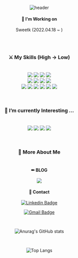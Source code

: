 <div align="center">

![header](https://capsule-render.vercel.app/api?type=cylinder&color=C3E5AE&text=ChaeSuHyeon&fontColor=ffffff&animation=fadeIn)
<!-- ### Hi there 👋 --> 
  
 #### 💼 I'm Working on
  Sweetk (2022.04.18 ~ )
  
  <br/>
  <br/>
  
### ⚔ My Skills (High -> Low)
  #
<div align="center">
  <img src="https://img.shields.io/badge/springboot-6DB33F?style=for-the-badge&logo=springboot&logoColor=white">
  <img src="https://img.shields.io/badge/spring-6DB33F?style=for-the-badge&logo=spring&logoColor=white"/>
  <img src="https://img.shields.io/badge/react-61DAFB?style=for-the-badge&logo=react&logoColor=white">
  <img src="https://img.shields.io/badge/JAVA-007396?style=for-the-badge&logo=java&logoColor=white">
  <br/>
  <img src="https://img.shields.io/badge/python-3776AB?style=for-the-badge&logo=python&logoColor=white">
  <img src="https://img.shields.io/badge/docker-2496ED?style=for-the-badge&logo=docker&logoColor=white">
  <img src="https://img.shields.io/badge/MySQL-4479A1?style=for-the-badge&logo=MySQL&logoColor=white">
  <img src="https://img.shields.io/badge/typescript-3178C6?style=for-the-badge&logo=typescript&logoColor=white">
  <br/>
  <img src="https://img.shields.io/badge/css3-1572B6?style=for-the-badge&logo=css3&logoColor=white">
  <img src="https://img.shields.io/badge/html5-E34F26?style=for-the-badge&logo=html5&logoColor=white">
  <img src="https://img.shields.io/badge/thymeleaf-005F0F?style=for-the-badge&logo=thymeleaf&logoColor=white">
  <img src="https://img.shields.io/badge/redux-764ABC?style=for-the-badge&logo=redux&logoColor=white">
  <img src="https://img.shields.io/badge/amazonaws-232F3E?style=for-the-badge&logo=amazonaws&logoColor=white">
  <img src="https://img.shields.io/badge/jenkins-D24939?style=for-the-badge&logo=jenkins&logoColor=white">
 
</div>
  
  <br/>
  <br/>
  
  
### 📘 I’m currently Interesting  ...
  #
<div align="center">
  <img src="https://img.shields.io/badge/nextdotjs-000000?style=for-the-badge&logo=nextjs&logoColor=white">
  <img src="https://img.shields.io/badge/kubernetes-326CE5?style=for-the-badge&logo=kubernetes&logoColor=white">
  <img src="https://img.shields.io/badge/elasticsearch-005571?style=for-the-badge&logo=elasticsearch&logoColor=white">
  <img src="https://img.shields.io/badge/flutter-02569B?style=for-the-badge&logo=flutter&logoColor=white">
</div>

  <br/>
  <br/>
  
  
### 🙌 More About Me
  #
  
#### ✏ BLOG
<div align="center">
  <a href="https://velog.io/@ddd8177" target="_blank"><img src="https://img.shields.io/badge/velog-20C997?style=for-the-badge&logo=velog&logoColor=white"></a>
</div>

#### 📧 Contact
<div align="center">
  
  [![Linkedin Badge](https://img.shields.io/badge/-LinkedIn-blue?style=for-the-badge&logo=Linkedin&logoColor=white&link=https://www.linkedin.com/in/%EC%88%98%ED%98%84-%EC%B1%84-1238b2255/)]([https://www.linkedin.com/in/seong-yun-byeon-8183a8113/](https://www.linkedin.com/in/%EC%88%98%ED%98%84-%EC%B1%84-1238b2255/))
  
   [![Gmail Badge](https://img.shields.io/badge/Gmail-d14836?style=for-the-badge&logo=Gmail&logoColor=white&link=mailto:ddd8177@gmail.com)](mailto:ddd8177@gmail.com)
  
</div>
  
  <br/>
  
  ![Anurag's GitHub stats](https://github-readme-stats.vercel.app/api?username=chaesuhyeon&show_icons=true&theme=tokyonight)
  
  <br/>
  
  ![Top Langs](https://github-readme-stats.vercel.app/api/top-langs/?username=chaesuhyeon&layout=compact&theme=tokyonight)
  
</div>

